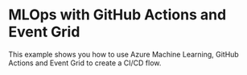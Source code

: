 # MLOps with GitHub Actions and Event Grid 

This example shows you how to use Azure Machine Learning, GitHub Actions and Event Grid to create a CI/CD flow. 
